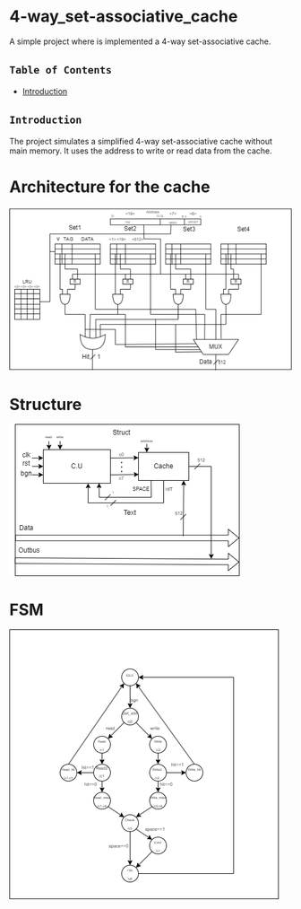 # 4-way_set-associative_cache

A simple project where is implemented a 4-way set-associative cache.


## `Table of Contents`

- [Introduction](#introduction)


## `Introduction`

The project simulates a simplified 4-way set-associative cache without main memory. 
It uses the address to write or read data from the cache.

# Architecture for the cache
![Cache](Structure_and_FSM/Cache.png)

# Structure

![Structure](Structure_and_FSM/Struct.png)

# FSM

![FSM](Structure_and_FSM/FSM.png)


